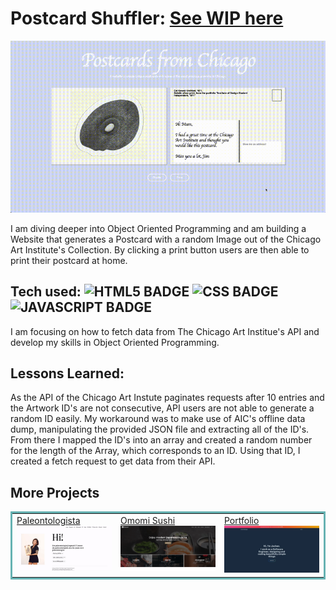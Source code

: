 # Postcard Shuffler: <a href="https://chicagopostcard.netlify.app/" target="_blank">See WIP here</a>
<a href="" target="_blank"><img src="https://github.com/heyjochen/Art-Postcards/blob/main/assets/README.gif?raw=true" /></a>

I am diving deeper into Object Oriented Programming and am building a Website that generates a Postcard with a random Image out of the Chicago Art Institute's Collection. By clicking a print button users are then able to print their postcard at home.

## Tech used: ![HTML5 BADGE](https://img.shields.io/static/v1?label=|&message=HTML5&color=23555f&style=flat-square&logo=html5) ![CSS BADGE](https://img.shields.io/static/v1?label=|&message=CSS3&color=285f65&style=flat-square&logo=css3) ![JAVASCRIPT BADGE](https://img.shields.io/static/v1?label=|&message=Javascript&color=3c7f5d&style=flat-square&logo=javascript)

I am focusing on how to fetch data from The Chicago Art Institue's API and develop my skills in Object Oriented Programming.

## Lessons Learned:
As the API of the Chicago Art Instute paginates requests after 10 entries and the Artwork ID's are not consecutive, API users are not able to generate a random ID easily. My workaround was to make use of AIC's offline data dump, manipulating the provided JSON file and extracting all of the ID's. From there I mapped the ID's into an array and created a random number for the length of the Array, which corresponds to an ID. Using that ID, I created a fetch request to get data from their API.

## More Projects

<table bordercolor="#66b2b2">
  
  <tr>
    <td width="33.3%" valign="top">
<a target="_blank" href="https://paleontologista.com/">Paleontologista</a>
        <br />
      <a target="_blank" href="https://paleontologista.com/">
            <img src="https://github.com/heyjochen/heyjochen/blob/main/assets/Website_Jingmai-OConnor-5fps.gif" width="100%"  alt=""/>
        </a>
    </td>
    <td width="33.3%" valign="top">
<a target="_blank" href="https://omomi.netlify.app/">Omomi Sushi</a>
      <br />
        <a target="_blank" href="https://omomi.netlify.app/">
          <img src="https://github.com/heyjochen/heyjochen/blob/main/assets/Website_omomi-5fps.gif" width="100%" alt=""/>
        </a>
    </td>
    <td width="33.3%" valign="top">
<a target="_blank" href="https://stierberger.com">Portfolio</a>
        <br />
        <a target="_blank" href="https://stierberger.com">
          <img src="https://github.com/heyjochen/heyjochen/blob/main/assets/Website_Jochen-Stierberger-5fps.gif" width="100%" alt=""/>
        </a>
    </td>
  </tr>
</table>
